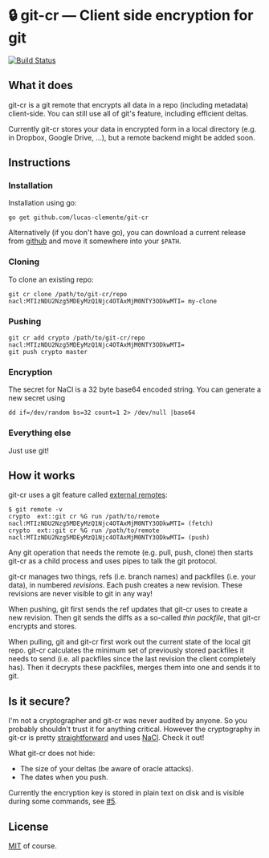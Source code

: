 # 🔒 git-cr — Client side encryption for git

[![Build Status](https://travis-ci.org/lucas-clemente/git-cr.svg?branch=master)](https://travis-ci.org/lucas-clemente/git-cr)

## What it does

git-cr is a git remote that encrypts all data in a repo (including metadata) client-side. You can still use all of git's feature, including efficient deltas.

Currently git-cr stores your data in encrypted form in a local directory (e.g. in Dropbox, Google Drive, …), but a remote backend might be added soon.

## Instructions

### Installation

Installation using go:

```shell
go get github.com/lucas-clemente/git-cr
```

Alternatively (if you don't have go), you can download a current release from [github](https://github.com/lucas-clemente/git-cr/releases) and move it somewhere into your `$PATH`.

### Cloning

To clone an existing repo:

```shell
git cr clone /path/to/git-cr/repo nacl:MTIzNDU2Nzg5MDEyMzQ1Njc4OTAxMjM0NTY3ODkwMTI= my-clone
```

### Pushing

```shell
git cr add crypto /path/to/git-cr/repo nacl:MTIzNDU2Nzg5MDEyMzQ1Njc4OTAxMjM0NTY3ODkwMTI=
git push crypto master
```

### Encryption

The secret for NaCl is a 32 byte base64 encoded string. You can generate a new secret using

```shell
dd if=/dev/random bs=32 count=1 2> /dev/null |base64
```

### Everything else

Just use git!

## How it works

git-cr uses a git feature called [external remotes](http://git-scm.com/docs/git-remote-ext):

```shell
$ git remote -v
crypto	ext::git cr %G run /path/to/remote nacl:MTIzNDU2Nzg5MDEyMzQ1Njc4OTAxMjM0NTY3ODkwMTI= (fetch)
crypto	ext::git cr %G run /path/to/remote nacl:MTIzNDU2Nzg5MDEyMzQ1Njc4OTAxMjM0NTY3ODkwMTI= (push)
```

Any git operation that needs the remote (e.g. pull, push, clone) then starts git-cr as a child process and uses pipes to talk the git protocol.

git-cr manages two things, refs (i.e. branch names) and packfiles (i.e. your data), in numbered _revisions_. Each push creates a new revision. These revisions are never visible to git in any way!

When pushing, git first sends the ref updates that git-cr uses to create a new revision. Then git sends the diffs as a so-called _thin packfile_, that git-cr encrypts and stores.

When pulling, git and git-cr first work out the current state of the local git repo. git-cr calculates the minimum set of previously stored packfiles it needs to send (i.e. all packfiles since the last revision the client completely has). Then it decrypts these packfiles, merges them into one and sends it to git.

## Is it secure?

I'm not a cryptographer and git-cr was never audited by anyone. So you probably shouldn't trust it for anything critical. However the cryptography in git-cr is pretty [straightforward](crypto/nacl/nacl.go) and uses [NaCl](http://nacl.cr.yp.to). Check it out!

What git-cr does not hide:

- The size of your deltas (be aware of oracle attacks).
- The dates when you push.

Currently the encryption key is stored in plain text on disk and is visible during some commands, see [#5](https://github.com/lucas-clemente/git-cr/issues/5).

## License

[MIT](LICENSE) of course.
